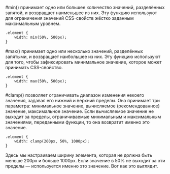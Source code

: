#min()
принимает одно или большее количество значений, разделённых запятой, и возвращает наименьшее из них. Эту функцию используют для ограничения значений CSS-свойств жёстко заданным максимальным уровнем.

```
.element {
    width: min(50%, 500px);
}
```

#max()
принимает одно или несколько значений, разделённых запятыми, и возвращает наибольшее из них. Эту функцию используют для того, чтобы зафиксировать минимальное значение, которое может принимать CSS-свойство.

```
.element {
    width: max(50%, 500px);
}
```

#clamp()
позволяет ограничивать диапазон изменения некоего значения, задавая его нижний и верхний пределы. Она принимает три параметра: минимальное значение, вычисляемое (рекомендованное) значение, максимальное значение. Если вычисляемое значение не выходит за пределы, ограничиваемые минимальным и максимальным значениями, переданными функции, то она возвратит именно это значение.

```
.element {
    width: clamp(200px, 50%, 1000px);
}
```

Здесь мы настраиваем ширину элемента, которая не должна быть меньше 200px и больше 1000px. Если значение в 50% не выходит за эти пределы — используется именно это значение. Вот как это выглядит.
